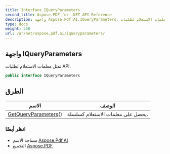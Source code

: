 ```yaml
---
title: Interface IQueryParameters
second_title: Aspose.PDF for .NET API Reference
description: واجهة Aspose.Pdf.AI.IQueryParameters. تمثل معلمات الاستعلام لطلبات API
type: docs
weight: 550
url: /ar/net/aspose.pdf.ai/iqueryparameters/
---
```

## واجهة IQueryParameters

تمثل معلمات الاستعلام لطلبات API.

```csharp
public interface IQueryParameters
```

## الطرق

| الاسم | الوصف |
| --- | --- |
| [GetQueryParameters](../../aspose.pdf.ai/iqueryparameters/getqueryparameters/)() | يحصل على معلمات الاستعلام كسلسلة. |

### انظر أيضًا

* مساحة الاسم [Aspose.Pdf.AI](../../aspose.pdf.ai/)
* التجميع [Aspose.PDF](../../)